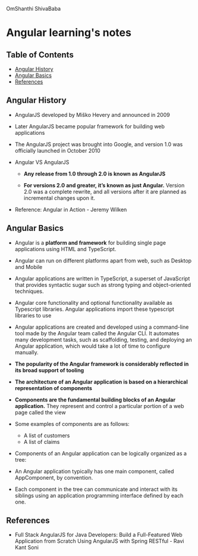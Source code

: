 OmShanthi                                                                                             ShivaBaba

# Angular learning's notes

## Table of Contents

* [Angular History](#angular-history)
* [Angular Basics](#angular-basics)
* [References](#references)



## Angular History

*   AngularJS developed by Miško Hevery and announced in 2009 

*   Later AngularJS became popular framework for building web applications

*   The AngularJS project was brought into Google, and version 1.0 was officially launched in October 2010

*   Angular VS AngularJS

    *   **Any release from 1.0 through 2.0 is known as AngularJS**
    
    *   **For versions 2.0 and greater, it’s known as just Angular.** 
        Version 2.0 was a complete rewrite, and all versions after it are planned as incremental changes upon it.
  
*   Reference: Angular in Action    -   Jeremy Wilken      


## Angular Basics

*   Angular is a **platform and framework** for building single page applications using HTML and TypeScript.

*   Angular can run on different platforms apart from web, such as Desktop and Mobile

*   Angular applications are written in TypeScript, a superset of JavaScript that provides syntactic sugar 
    such as strong typing and object-oriented techniques.

*   Angular core functionality and optional functionality available as Typescript libraries. 
    Angular applications import these typescript libraries to use
    
*   Angular applications are created and developed using a command-line tool made by the Angular team called the Angular CLI. 
    It automates many development tasks, such as scaffolding, testing, and deploying an Angular application, 
    which would take a lot of time to configure manually.

*   **The popularity of the Angular framework is considerably reflected in its broad support of tooling**    

*   **The architecture of an Angular application is based on a hierarchical representation of components**

*   **Components are the fundamental building blocks of an Angular application.** They represent and control a particular portion of a web page called the view

*   Some examples of components are as follows:

    *   A list of customers
    *   A list of claims
 
*   Components of an Angular application can be logically organized as a tree:

*   An Angular application typically has one main component, called AppComponent, by convention. 

*   Each component in the tree can communicate and interact with its siblings using an application programming interface defined by each one.

## References

*   Full Stack AngularJS for Java Developers: Build a Full-Featured Web Application from Scratch Using AngularJS with Spring RESTful    -   Ravi Kant Soni